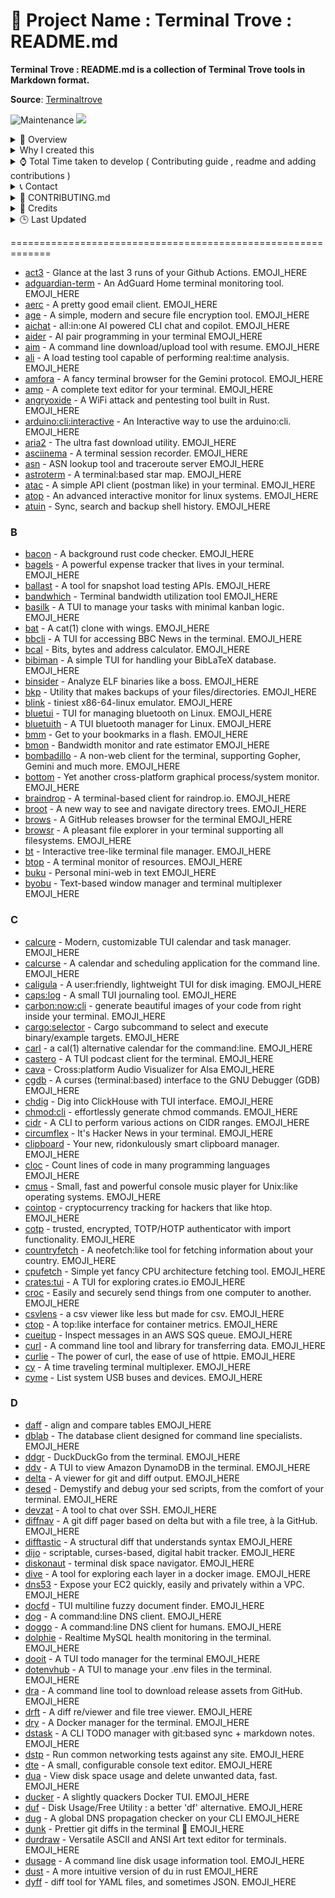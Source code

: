🚀 Project Name : Terminal Trove : README.md
===============

**Terminal Trove : README.md is a collection of Terminal Trove tools in Markdown format.**

**Source**: [Terminaltrove](https://www.terminaltrove.com)

![Maintenance](https://img.shields.io/badge/Maintained%3F-yes-pink.svg)
<a href="https://github.com/gigachad80/Terminal-Trove-README.md"><img src="https://img.shields.io/badge/contributions-welcome-brightgreen.svg?style=flat"></a>

<details>
  <summary>📌 Overview</summary>

    Terminal-Trove : README.md  &nbsp;is a README collection of Terminal Trove.com . &nbsp; Kind of awesome list.

</details>

<details>
  <summary>Why I created this</summary>

    This project maintains a comprehensive list of terminal tools (sourced from TerminalTrove.com) directly within this README.md file. This approach offers several advantages, including the ease of editing and updating the list in Markdown format. Additionally, many contributors find it more convenient to contribute new tools directly to the README.md file through pull requests, rather than navigating a separate website submission process.

</details>



<details>
    <summary>⌚ Total Time taken to develop ( Contributing guide , readme and adding contributions )</summary>

    Mine :  2 hr 43 min 48 sec 

    Contributor 1 : 

    Contributor 2 : 

    Contributor  3: 
</details>



<details>
  <summary>📞 Contact</summary>

  - 📧 Email: pookielinuxuser@tutamail.com

</details>




<details>
  <summary>📄 CONTRIBUTING.md</summary>
  <h2>Contributing to Terminal Trove on GitHub</h2>

First of all, **thank you** for your interest in contributing to the Terminal Trove project on GitHub! Your contributions help make this a valuable resource for discovering and using amazing terminal applications.

This document outlines the steps and guidelines for contributing new terminal tools to the list maintained in the `README.md` file.

## How to Contribute

The primary way to contribute to this project is by adding new terminal tools to the list in the `README.md` file. Here's a step-by-step guide:

**1. Find or Identify a Terminal Tool:**

- Fork the repo . 

**2. Add Tool Information to `README.md`:**

   - Open the `README.md`
   - Find the section corresponding to the first letter of the tool's name. If a section for that letter doesn't exist, create one.
   - Add tools in the following format:

  
     ### A

     - [adguardian-term](https://github.com/Lissy93/AdGuardian-Term) - An AdGuard Home terminal monitoring tool. 🦀
     - [aerc](https://git.sr.ht/~rjarry/aerc) - A pretty good email client. 🐹
     - [age](https://age-encryption.org/) - A simple, modern and secure file encryption tool. 🐹
     

     Similarly, for tools starting with 'B':

  
     ### B

     - [bacon](https://github.com/Canop/bacon) - A short description of your B tool.🦀
     
  
    Continue this pattern for all letters of the alphabet. You will find github links of each repository from clicking on web icon of that tool from terminal trove.

   - **Key formatting elements:**
     - Use `###` followed by the uppercase letter of the alphabet to create a section heading.
     - Use `-` to create a list item for each tool.
     - Enclose the tool's name in square brackets `[]` and the link to its repository or website in parentheses `()`.
     - Add a short description of the tool after the link, separated by ` - `.

**3. Indicate the Programming Language with an Emoji:**

   - To help users quickly identify the technology behind each tool, please add an emoji representing the primary programming language it's built with. Place this emoji at the end of the tool's description.

   **Here are some common language emojis:**

   - Python: 🐍
   - JavaScript: ✨
   - Go: 🐹
   - Rust: 🦀
   - C: ©️
   - C++: 🥲
   - Shell: 🐚

**4. Create a Directory for the Tool**

   - While the main list resides in `README.md`, we encourage you to create a dedicated directory for each tool in the repository's root. Name the directory descriptively (e.g., `adguardian-term`). Inside the tool’s directory, include installation instructions for different platforms (e.g., Linux, macOS, Windows) using various package managers or manual methods.. 

**5. Track Contribution Time:**
  - Tracking your contribution time helps us recognize the effort involved and properly credit contributors. Please update this each time you contribute.
   - After adding the tool information, include an estimate of the time you spent on that specific contribution in the `README.md` entry  — typically at the end of the description in parentheses.
     - Examples: `(Contribution time: approx. 5 minutes)`, `(Contribution time: around 1 hour)`.
     
  - Please try to be as accurate as possible with your time estimate. If you didn’t keep track, it's okay to make a reasonable guess — just be honest and use "approx." to indicate it’s an estimate.

  - **_Note: Be sure to update the time whenever you make a new contribution to the same entry._**

**6. Submit a Pull Request:**

   - **Add Tool Information:** Ensure the tool and its information are correctly added to the `README.md` file, and optionally, a directory is created.
   - **Commit Changes:** Commit your changes to the repository . 
   - **Push Changes:** Push your commit(s) to your **forked** repository on GitHub.
   - **Create Pull Request:** Open a new pull request (PR) from your fork to the **main** repository.
  

## Guidelines for Contributions

* **Accuracy:** Ensure that the tool information, links, and installation instructions are accurate and up-to-date.
* **Clarity:** Write clear and concise descriptions and installation steps.
* **Relevance:** The tool should be genuinely useful for terminal users.
* **Formatting:** Follow the specified format in the `README.md` meticulously to maintain consistency.
* **Respectful Collaboration:** Be respectful and considerate in all contributions and discussions.

Thank you again for contributing to Terminal Trove! Your efforts are greatly appreciated.
</details>




<details>
  <summary>💓 Credits</summary>
   
  I extend my sincere gratitude to Wesley Hill for creating the Terminal Trove website. This project simply wouldn't exist if they hadn't created it.
  
  - [Wesley Hill](https://github.com/hako) : Original Developer 

  A huge thank you also goes to the contributors of this repository:
  - [Contributor One](https://github.com/contributor-one-username)
  - [Another Contributor](https://github.com/another-contributor)
  - [Yet Another Person](https://github.com/yet-another-username)

  Your efforts are greatly appreciated!
</details>


<details>
  <summary>🕒 Last Updated</summary>
  April 16 , 2025
</details>



=============================================================

- [act3](GITHUB_LINK_OF_REPO) - Glance at the last 3 runs of your Github Actions. EMOJI_HERE
- [adguardian-term](GITHUB_LINK_OF_REPO) - An AdGuard Home terminal monitoring tool. EMOJI_HERE
- [aerc](GITHUB_LINK_OF_REPO) - A pretty good email client. EMOJI_HERE
- [age](GITHUB_LINK_OF_REPO) - A simple, modern and secure file encryption tool. EMOJI_HERE
- [aichat](GITHUB_LINK_OF_REPO) - all:in:one AI powered CLI chat and copilot. EMOJI_HERE
- [aider](GITHUB_LINK_OF_REPO) - AI pair programming in your terminal EMOJI_HERE
- [aim](GITHUB_LINK_OF_REPO) - A command line download/upload tool with resume. EMOJI_HERE
- [ali](GITHUB_LINK_OF_REPO) - A load testing tool capable of performing real:time analysis. EMOJI_HERE
- [amfora](GITHUB_LINK_OF_REPO) - A fancy terminal browser for the Gemini protocol. EMOJI_HERE
- [amp](GITHUB_LINK_OF_REPO/) - A complete text editor for your terminal. EMOJI_HERE
- [angryoxide](GITHUB_LINK_OF_REPO) - A WiFi attack and pentesting tool built in Rust. EMOJI_HERE
- [arduino:cli:interactive](GITHUB_LINK_OF_REPO) - An Interactive way to use the arduino:cli. EMOJI_HERE
- [aria2](GITHUB_LINK_OF_REPO) - The ultra fast download utility. EMOJI_HERE
- [asciinema](GITHUB_LINK_OF_REPO) - A terminal session recorder. EMOJI_HERE
- [asn](GITHUB_LINK_OF_REPO) - ASN lookup tool and traceroute server EMOJI_HERE
- [astroterm](GITHUB_LINK_OF_REPO) - A terminal:based star map. EMOJI_HERE
- [atac](GITHUB_LINK_OF_REPO) - A simple API client (postman like) in your terminal. EMOJI_HERE
- [atop](GITHUB_LINK_OF_REPO) - An advanced interactive monitor for linux systems. EMOJI_HERE
- [atuin](GITHUB_LINK_OF_REPO) - Sync, search and backup shell history. EMOJI_HERE


### B

- [bacon](GITHUB_LINK_OF_REPO) - A background rust code checker. EMOJI_HERE
- [bagels](GITHUB_LINK_OF_REPO) - A powerful expense tracker that lives in your terminal. EMOJI_HERE
- [ballast](GITHUB_LINK_OF_REPO) - A tool for snapshot load testing APIs. EMOJI_HERE
- [bandwhich](GITHUB_LINK_OF_REPO) - Terminal bandwidth utilization tool EMOJI_HERE
- [basilk](GITHUB_LINK_OF_REPO) - A TUI to manage your tasks with minimal kanban logic. EMOJI_HERE
- [bat](GITHUB_LINK_OF_REPO) - A cat(1) clone with wings. EMOJI_HERE
- [bbcli](GITHUB_LINK_OF_REPO) - A TUI for accessing BBC News in the terminal. EMOJI_HERE
- [bcal](GITHUB_LINK_OF_REPO) - Bits, bytes and address calculator. EMOJI_HERE
- [bibiman](GITHUB_LINK_OF_REPO) - A simple TUI for handling your BibLaTeX database. EMOJI_HERE
- [binsider](GITHUB_LINK_OF_REPO) - Analyze ELF binaries like a boss. EMOJI_HERE
- [bkp](GITHUB_LINK_OF_REPO) - Utility that makes backups of your files/directories. EMOJI_HERE
- [blink](GITHUB_LINK_OF_REPO) - tiniest x86-64-linux emulator. EMOJI_HERE
- [bluetui](GITHUB_LINK_OF_REPO) - TUI for managing bluetooth on Linux. EMOJI_HERE
- [bluetuith](GITHUB_LINK_OF_REPO) - A TUI bluetooth manager for Linux. EMOJI_HERE
- [bmm](GITHUB_LINK_OF_REPO) - Get to your bookmarks in a flash. EMOJI_HERE
- [bmon](GITHUB_LINK_OF_REPO) - Bandwidth monitor and rate estimator EMOJI_HERE
- [bombadillo](GITHUB_LINK_OF_REPO) - A non-web client for the terminal, supporting Gopher, Gemini and much more. EMOJI_HERE
- [bottom](GITHUB_LINK_OF_REPO) - Yet another cross-platform graphical process/system monitor. EMOJI_HERE
- [braindrop](GITHUB_LINK_OF_REPO) - A terminal-based client for raindrop.io. EMOJI_HERE
- [broot](GITHUB_LINK_OF_REPO) - A new way to see and navigate directory trees. EMOJI_HERE
- [brows](GITHUB_LINK_OF_REPO) - A GitHub releases browser for the terminal EMOJI_HERE
- [browsr](GITHUB_LINK_OF_REPO) - A pleasant file explorer in your terminal supporting all filesystems. EMOJI_HERE
- [bt](GITHUB_LINK_OF_REPO) - Interactive tree-like terminal file manager. EMOJI_HERE
- [btop](GITHUB_LINK_OF_REPO) - A terminal monitor of resources. EMOJI_HERE
- [buku](GITHUB_LINK_OF_REPO) - Personal mini-web in text EMOJI_HERE
- [byobu](GITHUB_LINK_OF_REPO) - Text-based window manager and terminal multiplexer EMOJI_HERE

### C

- [calcure](GITHUB_LINK_OF_REPO) - Modern, customizable TUI calendar and task manager. EMOJI_HERE
- [calcurse](GITHUB_LINK_OF_REPO) - A calendar and scheduling application for the command line. EMOJI_HERE
- [caligula](GITHUB_LINK_OF_REPO) - A user:friendly, lightweight TUI for disk imaging. EMOJI_HERE
- [caps:log](GITHUB_LINK_OF_REPO) - A small TUI journaling tool. EMOJI_HERE
- [carbon:now:cli](GITHUB_LINK_OF_REPO) - generate beautiful images of your code from right inside your terminal. EMOJI_HERE
- [cargo:selector](GITHUB_LINK_OF_REPO) - Cargo subcommand to select and execute binary/example targets. EMOJI_HERE
- [carl](GITHUB_LINK_OF_REPO) - a cal(1) alternative calendar for the command:line. EMOJI_HERE
- [castero](GITHUB_LINK_OF_REPO) - A TUI podcast client for the terminal. EMOJI_HERE
- [cava](GITHUB_LINK_OF_REPO) - Cross:platform Audio Visualizer for Alsa EMOJI_HERE
- [cgdb](GITHUB_LINK_OF_REPO) - A curses (terminal:based) interface to the GNU Debugger (GDB) EMOJI_HERE
- [chdig](GITHUB_LINK_OF_REPO) - Dig into ClickHouse with TUI interface. EMOJI_HERE
- [chmod:cli](GITHUB_LINK_OF_REPO) - effortlessly generate chmod commands. EMOJI_HERE
- [cidr](GITHUB_LINK_OF_REPO) - A CLI to perform various actions on CIDR ranges. EMOJI_HERE
- [circumflex](GITHUB_LINK_OF_REPO) - It's Hacker News in your terminal. EMOJI_HERE
- [clipboard](GITHUB_LINK_OF_REPO) - Your new, ridonkulously smart clipboard manager. EMOJI_HERE
- [cloc](GITHUB_LINK_OF_REPO) - Count lines of code in many programming languages EMOJI_HERE
- [cmus](GITHUB_LINK_OF_REPO) - Small, fast and powerful console music player for Unix:like operating systems. EMOJI_HERE
- [cointop](GITHUB_LINK_OF_REPO) - cryptocurrency tracking for hackers that like htop. EMOJI_HERE
- [cotp](GITHUB_LINK_OF_REPO) - trusted, encrypted, TOTP/HOTP authenticator with import functionality. EMOJI_HERE
- [countryfetch](GITHUB_LINK_OF_REPO) - A neofetch:like tool for fetching information about your country. EMOJI_HERE
- [cpufetch](GITHUB_LINK_OF_REPO) - Simple yet fancy CPU architecture fetching tool. EMOJI_HERE
- [crates:tui](GITHUB_LINK_OF_REPO) - A TUI for exploring crates.io EMOJI_HERE
- [croc](GITHUB_LINK_OF_REPO) - Easily and securely send things from one computer to another. EMOJI_HERE
- [csvlens](GITHUB_LINK_OF_REPO) - a csv viewer like less but made for csv. EMOJI_HERE
- [ctop](GITHUB_LINK_OF_REPO) - A top:like interface for container metrics. EMOJI_HERE
- [cueitup](GITHUB_LINK_OF_REPO) - Inspect messages in an AWS SQS queue. EMOJI_HERE
- [curl](GITHUB_LINK_OF_REPO) - A command line tool and library for transferring data. EMOJI_HERE
- [curlie](GITHUB_LINK_OF_REPO) - The power of curl, the ease of use of httpie. EMOJI_HERE
- [cy](GITHUB_LINK_OF_REPO) - A time traveling terminal multiplexer. EMOJI_HERE
- [cyme](GITHUB_LINK_OF_REPO) - List system USB buses and devices. EMOJI_HERE


### D

- [daff](GITHUB_LINK_OF_REPO) - align and compare tables EMOJI_HERE
- [dblab](GITHUB_LINK_OF_REPO) - The database client designed for command line specialists. EMOJI_HERE
- [ddgr](GITHUB_LINK_OF_REPO) - DuckDuckGo from the terminal. EMOJI_HERE
- [ddv](GITHUB_LINK_OF_REPO) - A TUI to view Amazon DynamoDB in the terminal. EMOJI_HERE
- [delta](GITHUB_LINK_OF_REPO) - A viewer for git and diff output. EMOJI_HERE
- [desed](GITHUB_LINK_OF_REPO) - Demystify and debug your sed scripts, from the comfort of your terminal. EMOJI_HERE
- [devzat](GITHUB_LINK_OF_REPO) - A tool to chat over SSH. EMOJI_HERE
- [diffnav](GITHUB_LINK_OF_REPO) - A git diff pager based on delta but with a file tree, à la GitHub. EMOJI_HERE
- [difftastic](GITHUB_LINK_OF_REPO) - A structural diff that understands syntax EMOJI_HERE
- [dijo](GITHUB_LINK_OF_REPO) - scriptable, curses-based, digital habit tracker. EMOJI_HERE
- [diskonaut](GITHUB_LINK_OF_REPO) - terminal disk space navigator. EMOJI_HERE
- [dive](GITHUB_LINK_OF_REPO) - A tool for exploring each layer in a docker image. EMOJI_HERE
- [dns53](GITHUB_LINK_OF_REPO) - Expose your EC2 quickly, easily and privately within a VPC. EMOJI_HERE
- [docfd](GITHUB_LINK_OF_REPO) - TUI multiline fuzzy document finder. EMOJI_HERE
- [dog](GITHUB_LINK_OF_REPO) - A command:line DNS client. EMOJI_HERE
- [doggo](GITHUB_LINK_OF_REPO) - A command:line DNS client for humans. EMOJI_HERE
- [dolphie](GITHUB_LINK_OF_REPO) - Realtime MySQL health monitoring in the terminal. EMOJI_HERE
- [dooit](GITHUB_LINK_OF_REPO) - A TUI todo manager for the terminal EMOJI_HERE
- [dotenvhub](GITHUB_LINK_OF_REPO) - A TUI to manage your .env files in the terminal. EMOJI_HERE
- [dra](GITHUB_LINK_OF_REPO) - A command line tool to download release assets from GitHub. EMOJI_HERE
- [drft](GITHUB_LINK_OF_REPO) - A diff re/viewer and file tree viewer. EMOJI_HERE
- [dry](GITHUB_LINK_OF_REPO) - A Docker manager for the terminal. EMOJI_HERE
- [dstask](GITHUB_LINK_OF_REPO) - A CLI TODO manager with git:based sync + markdown notes. EMOJI_HERE
- [dstp](GITHUB_LINK_OF_REPO) - Run common networking tests against any site. EMOJI_HERE
- [dte](GITHUB_LINK_OF_REPO) - A small, configurable console text editor. EMOJI_HERE
- [dua](GITHUB_LINK_OF_REPO) - View disk space usage and delete unwanted data, fast. EMOJI_HERE
- [ducker](GITHUB_LINK_OF_REPO) - A slightly quackers Docker TUI. EMOJI_HERE
- [duf](GITHUB_LINK_OF_REPO) - Disk Usage/Free Utility : a better 'df' alternative. EMOJI_HERE
- [dug](GITHUB_LINK_OF_REPO) - A global DNS propagation checker on your CLI EMOJI_HERE
- [dunk](GITHUB_LINK_OF_REPO) - Prettier git diffs in the terminal 🎨 EMOJI_HERE
- [durdraw](GITHUB_LINK_OF_REPO) - Versatile ASCII and ANSI Art text editor for terminals. EMOJI_HERE
- [dusage](GITHUB_LINK_OF_REPO) - A command line disk usage information tool. EMOJI_HERE
- [dust](GITHUB_LINK_OF_REPO) - A more intuitive version of du in rust EMOJI_HERE
- [dyff](GITHUB_LINK_OF_REPO) - diff tool for YAML files, and sometimes JSON. EMOJI_HERE
